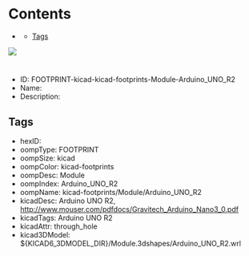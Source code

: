 



Contents
========

* [](#)
	* [Tags](#tags)
  
![][im]
# 

- ID: FOOTPRINT-kicad-kicad-footprints-Module-Arduino_UNO_R2
- Name: 
- Description: 

## Tags

- hexID: 
- oompType: FOOTPRINT
- oompSize: kicad
- oompColor: kicad-footprints
- oompDesc: Module
- oompIndex: Arduino_UNO_R2
- oompName: kicad-footprints/Module/Arduino_UNO_R2
- kicadDesc: Arduino UNO R2, http://www.mouser.com/pdfdocs/Gravitech_Arduino_Nano3_0.pdf
- kicadTags: Arduino UNO R2
- kicadAttr: through_hole
- kicad3DModel: ${KICAD6_3DMODEL_DIR}/Module.3dshapes/Arduino_UNO_R2.wrl



[im]: image.png
